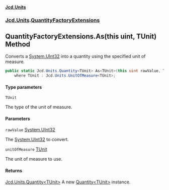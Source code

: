 #### [Jcd.Units](index 'index')
### [Jcd.Units](Jcd.Units 'Jcd.Units').[QuantityFactoryExtensions](QuantityFactoryExtensions 'Jcd.Units.QuantityFactoryExtensions')

## QuantityFactoryExtensions.As<TUnit>(this uint, TUnit) Method

Converts a [System.UInt32](https://docs.microsoft.com/en-us/dotnet/api/System.UInt32 'System.UInt32') into a quantity using the specified unit of measure.

```csharp
public static Jcd.Units.Quantity<TUnit> As<TUnit>(this uint rawValue, TUnit unitOfMeasure)
    where TUnit : Jcd.Units.UnitOfMeasure<TUnit>;
```
#### Type parameters

<a name='Jcd.Units.QuantityFactoryExtensions.As_TUnit_(thisuint,TUnit).TUnit'></a>

`TUnit`

The type of the unit of measure.
#### Parameters

<a name='Jcd.Units.QuantityFactoryExtensions.As_TUnit_(thisuint,TUnit).rawValue'></a>

`rawValue` [System.UInt32](https://docs.microsoft.com/en-us/dotnet/api/System.UInt32 'System.UInt32')

The [System.UInt32](https://docs.microsoft.com/en-us/dotnet/api/System.UInt32 'System.UInt32') to convert.

<a name='Jcd.Units.QuantityFactoryExtensions.As_TUnit_(thisuint,TUnit).unitOfMeasure'></a>

`unitOfMeasure` [TUnit](QuantityFactoryExtensions.As.tlzsFU/z9IJNZq/VOltmmA#Jcd.Units.QuantityFactoryExtensions.As_TUnit_(thisuint,TUnit).TUnit 'Jcd.Units.QuantityFactoryExtensions.As<TUnit>(this uint, TUnit).TUnit')

The unit of measure to use.

#### Returns
[Jcd.Units.Quantity&lt;](Quantity_TUnit_ 'Jcd.Units.Quantity<TUnit>')[TUnit](QuantityFactoryExtensions.As.tlzsFU/z9IJNZq/VOltmmA#Jcd.Units.QuantityFactoryExtensions.As_TUnit_(thisuint,TUnit).TUnit 'Jcd.Units.QuantityFactoryExtensions.As<TUnit>(this uint, TUnit).TUnit')[&gt;](Quantity_TUnit_ 'Jcd.Units.Quantity<TUnit>')
A new [Quantity&lt;TUnit&gt;](Quantity_TUnit_ 'Jcd.Units.Quantity<TUnit>') instance.